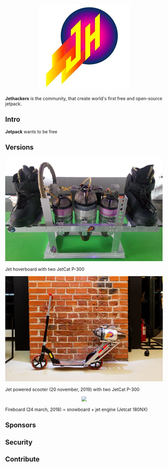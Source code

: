 <p align="center">
  <img src="https://github.com/Jethackers/Jethackers/blob/master/logosmall.jpg">
</p>

**Jethackers** is the community, that create world's first free and open-source jetpack.

## Intro

**Jetpack** wants to be free 

## Versions

<p align="center">
  <img src="https://github.com/Jethackers/Jethackers/blob/master/2019201.jpg">
</p>

Jet hoverboard with two JetCat P-300

<p align="center">
  <img src="https://github.com/Jethackers/Jethackers/blob/master/3%20(1).jpg">
</p>

Jet powered scooter (20 november, 2019) with two JetCat P-300

<p align="center">
  <img src="https://github.com/Jethackers/Jethackers/blob/master/fireboard1.jpg.jpg">
</p>

Fireboard (24 march, 2018) = snowboard + jet engine (Jetcat 180NX)




## Sponsors

<!--lint ignore no-html maximum-line-length-->

## Security



## Contribute



[logo]: https://github.com/Jethackers/Jethackers/blob/master/logosmall.jpg

